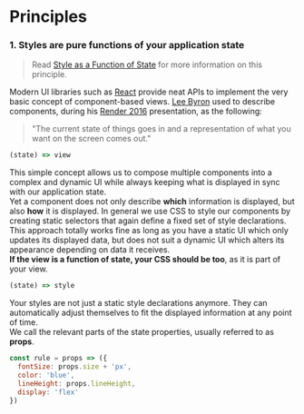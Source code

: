 # Principles
### 1. Styles are pure functions of your application state

> Read [Style as a Function of State](https://medium.com/@robinweser/styles-as-functions-of-state-1885627a63f7#.6k6i4kdch) for more information on this principle.

Modern UI libraries such as [React](https://facebook.github.io/react/) provide neat APIs to implement the very basic concept of component-based views. [Lee Byron](https://github.com/leebyron) used to describe components, during his [Render 2016](https://vimeo.com/166790294) presentation, as the following:

> "The current state of things goes in and a representation of what you want on the screen comes out."

```javascript
(state) => view
```

This simple concept allows us to compose multiple components into a complex and dynamic UI while always keeping what is displayed in sync with our application state.<br>
Yet a component does not only describe **which** information is displayed, but also **how** it is displayed. In general we use CSS to style our components by creating static selectors that again define a fixed set of style declarations. This approach totally works fine as long as you have a static UI which only updates its displayed data, but does not suit a dynamic UI which alters its appearance depending on data it receives.<br>
**If the view is a function of state, your CSS should be too**, as it is part of your view.

```javascript
(state) => style
```

Your styles are not just a static style declarations anymore. They can automatically adjust themselves to fit the displayed information at any point of time.<br>
We call the relevant parts of the state properties, usually referred to as **props**.

```javascript
const rule = props => ({
  fontSize: props.size + 'px',
  color: 'blue',
  lineHeight: props.lineHeight,
  display: 'flex'
})
```
